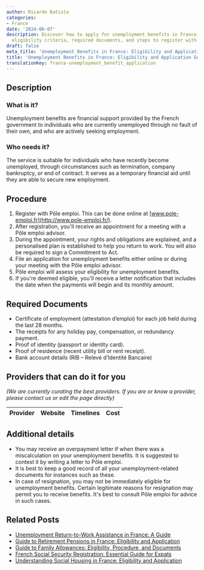 ```yaml
---
author: Ricardo Batista
categories:
- France
date: '2024-06-07'
description: Discover how to apply for unemployment benefits in France, including
  eligibility criteria, required documents, and steps to register with Pôle emploi.
draft: false
meta_title: 'Unemployment Benefits in France: Eligibility and Application Guide'
title: 'Unemployment Benefits in France: Eligibility and Application Guide'
translationKey: france-unemployment_benefit_application
---
```


## Description
### What is it?
Unemployment benefits are financial support provided by the French government to individuals who are currently unemployed through no fault of their own, and who are actively seeking employment.

### Who needs it?
The service is suitable for individuals who have recently become unemployed, through circumstances such as termination, company bankruptcy, or end of contract. It serves as a temporary financial aid until they are able to secure new employment.

## Procedure 

1. Register with Pôle emploi. This can be done online at [www.pole-emploi.fr](http://www.pole-emploi.fr/).
2. After registration, you'll receive an appointment for a meeting with a Pôle emploi advisor. 
3. During the appointment, your rights and obligations are explained, and a personalised plan is established to help you return to work. You will also be required to sign a Commitment to Act.
4. File an application for unemployment benefits either online or during your meeting with the Pôle emploi advisor.
5. Pôle emploi will assess your eligibility for unemployment benefits.
6. If you're deemed eligible, you'll receive a letter notification that includes the date when the payments will begin and its monthly amount.

## Required Documents

- Certificate of employment (attestation d’emploi) for each job held during the last 28 months.
- The receipts for any holiday pay, compensation, or redundancy payment.
- Proof of identity (passport or identity card).
- Proof of residence (recent utility bill or rent receipt).
- Bank account details (RIB – Relevé d’Identité Bancaire)

## Providers that can do it for you

_(We are currently curating the best providers. If you are or know a provider, please contact us or edit the page directly)_

| Provider        |     Website     |     Timelines    |       Cost      |
| :-------------: | :-------------: |  :-------------: | :-------------: |

## Additional details

- You may receive an overpayment letter if when there was a miscalculation on your unemployment benefits. It is suggested to contest it by writing a letter to Pôle emploi.
- It is best to keep a good record of all your unemployment-related documents for instances such as these.
- In case of resignation, you may not be immediately eligible for unemployment benefits. Certain legitimate reasons for resignation may permit you to receive benefits. It's best to consult Pôle emploi for advice in such cases.


## Related Posts

- [Unemployment Return-to-Work Assistance in France: A Guide](https://tramitit.com/guides/france/unemployment_return-to-work_assistance_(are)_application/)
- [Guide to Retirement Pensions in France: Eligibility and Application](https://tramitit.com/guides/france/retirement_pension_application/)
- [Guide to Family Allowances: Eligibility, Procedure, and Documents](https://tramitit.com/guides/france/family_allowance_application/)
- [French Social Security Registration: Essential Guide for Expats](https://tramitit.com/guides/france/social_security_registration/)
- [Understanding Social Housing in France: Eligibility and Application](https://tramitit.com/guides/france/application_for_social_housing/)
